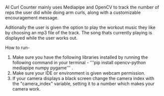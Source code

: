 AI Curl Counter mainly uses Mediapipe and OpenCV to track the number of reps the user did while doing arm curls, along with a customizable encouragement message. 

Aditionally the user is given the option to play the workout music they like by choosing an mp3 file of the track. The song thats currently playing is displayed while the user
works out.



How to run-
1. Make sure you have the following libraries installed by running the following command in your terminal - '''pip install opencv-python mediapipe numpy pygame''' .
4. Make sure your IDE or environment is given webcam permission.
5. If your camera displays a black screen change the camera index with the "camera_index" variable, setting it to a number which makes your camera work.


